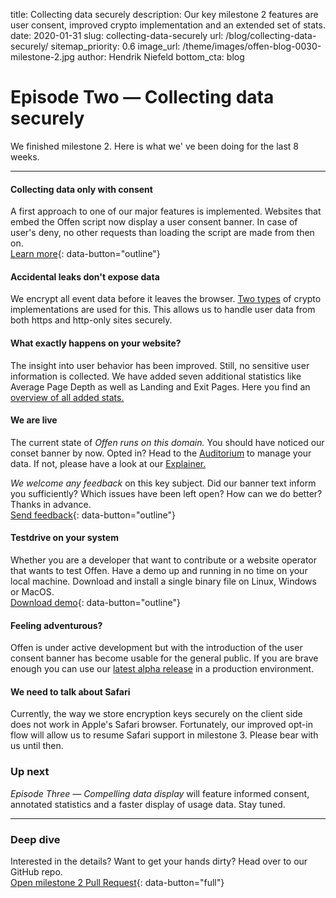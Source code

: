title: Collecting data securely
description: Our key milestone 2 features are user consent, improved crypto implementation and an extended set of stats.
date: 2020-01-31
slug: collecting-data-securely
url: /blog/collecting-data-securely/
sitemap_priority: 0.6
image_url: /theme/images/offen-blog-0030-milestone-2.jpg
author: Hendrik Niefeld
bottom_cta: blog

# Episode Two — Collecting data securely

We finished milestone 2. Here is what we' ve been doing for the last 8 weeks.

---

#### Collecting data only with consent
A first approach to one of our major features is implemented. Websites that embed the Offen script now display a user consent banner. In case of user's deny, no other requests than loading the script are made from then on.  
[Learn more](https://offen.offen.dev/){: data-button="outline"}

#### Accidental leaks don't expose data
We encrypt all event data before it leaves the browser. [Two types](https://github.com/offen/offen/pull/270) of crypto implementations are used for this. This allows us to handle user data from both https and http-only sites securely.

#### What exactly happens on your website?
The insight into user behavior has been improved. Still, no sensitive user information is collected. We have added seven additional statistics like Average Page Depth as well as Landing and Exit Pages. Here you find an [overview of all added stats.](https://github.com/offen/offen/pull/270)

#### We are live
The current state of *Offen runs on this domain.* You should have noticed our conset banner by now. Opted in? Head to the [Auditorium](https://offen.offen.dev/auditorium/) to manage your data. If not, please have a look at our [Explainer.](https://offen.offen.dev/)

*We welcome any feedback* on this key subject. Did our banner text inform you sufficiently? Which issues have been left open? How can we do better? Thanks in advance.  
[Send feedback](mailto:hioffen@posteo.de){: data-button="outline"}

#### Testdrive on your system
Whether you are a developer that want to contribute or a website operator that wants to test Offen. Have a demo up and running in no time on your local machine. Download and install a single binary file on Linux, Windows or MacOS.  
[Download demo](https://github.com/offen/offen/releases/download/v0.1.0-alpha.2/offen-v0.1.0-alpha.2.tar.gz){: data-button="outline"}

#### Feeling adventurous?
Offen is under active development but with the introduction of the user consent banner has become usable for the general public. If you are brave enough you can use our [latest alpha release](https://github.com/offen/offen/releases/latest/) in a production environment.

#### We need to talk about Safari
Currently, the way we store encryption keys securely on the client side does not work in Apple's Safari browser. Fortunately, our improved opt-in flow will allow us to resume Safari support in milestone 3. Please bear with us until then.

### Up next
*Episode Three — Compelling data display* will feature informed consent, annotated statistics and a faster display of usage data. Stay tuned.

---

### Deep dive
Interested in the details? Want to get your hands dirty? Head over to our GitHub repo.  
[Open milestone 2 Pull Request](https://github.com/offen/offen/pull/270){: data-button="full"}
